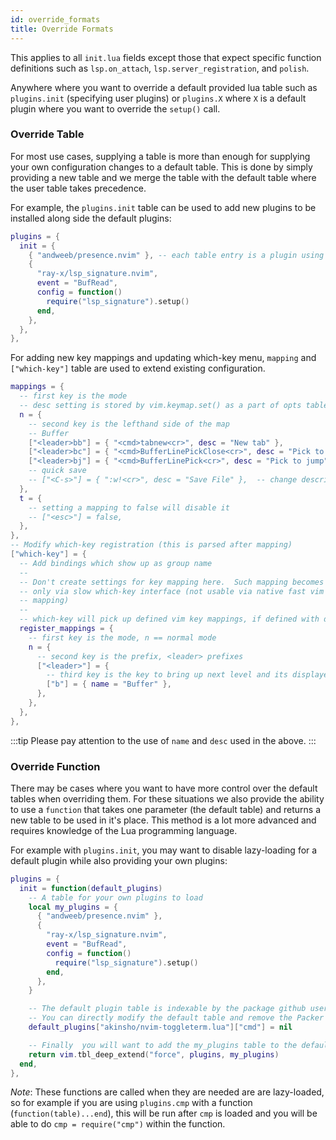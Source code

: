 ```yaml
---
id: override_formats
title: Override Formats
---
```


This applies to all `init.lua` fields except those that expect specific
function definitions such as `lsp.on_attach`, `lsp.server_registration`, and `polish`.

Anywhere where you want to override a default provided lua table such as
`plugins.init` (specifying user plugins) or `plugins.X` where `X` is a default
plugin where you want to override the `setup()` call.

### Override Table

For most use cases, supplying a table is more than enough for supplying your
own configuration changes to a default table. This is done by simply providing
a new table and we merge the table with the default table where the user table
takes precedence.

For example, the `plugins.init` table can be used to add new plugins to be
installed along side the default plugins:

```lua
plugins = {
  init = {
    { "andweeb/presence.nvim" }, -- each table entry is a plugin using the Packer syntax without the "use"
    {
      "ray-x/lsp_signature.nvim",
      event = "BufRead",
      config = function()
        require("lsp_signature").setup()
      end,
    },
  },
},
```

For adding new key mappings and updating which-key menu, `mapping` and
`["which-key"]` table are used to extend existing configuration.

```lua
mappings = {
  -- first key is the mode
  -- desc setting is stored by vim.keymap.set() as a part of opts table in vim lua module
  n = {
    -- second key is the lefthand side of the map
    -- Buffer
    ["<leader>bb"] = { "<cmd>tabnew<cr>", desc = "New tab" },
    ["<leader>bc"] = { "<cmd>BufferLinePickClose<cr>", desc = "Pick to close" },
    ["<leader>bj"] = { "<cmd>BufferLinePick<cr>", desc = "Pick to jump" },
    -- quick save
    -- ["<C-s>"] = { ":w!<cr>", desc = "Save File" },  -- change description but the same command
  },
  t = {
    -- setting a mapping to false will disable it
    -- ["<esc>"] = false,
  },
},
-- Modify which-key registration (this is parsed after mapping)
["which-key"] = {
  -- Add bindings which show up as group name
  -- 
  -- Don't create settings for key mapping here.  Such mapping becomes usable
  -- only via slow which-key interface (not usable via native fast vim key
  -- mapping)
  --
  -- which-key will pick up defined vim key mappings, if defined with desc.
  register_mappings = {
    -- first key is the mode, n == normal mode
    n = {
      -- second key is the prefix, <leader> prefixes
      ["<leader>"] = {
        -- third key is the key to bring up next level and its displayed name in which-key top level
        ["b"] = { name = "Buffer" },
      },
    },
  },
},
```

:::tip
Please pay attention to the use of `name` and `desc` used in the above.
:::

### Override Function

There may be cases where you want to have more control over the default tables
when overriding them. For these situations we also provide the ability to use a
`function` that takes one parameter (the default table) and returns a new table
to be used in it's place. This method is a lot more advanced and requires
knowledge of the Lua programming language.

For example with `plugins.init`, you may want to disable lazy-loading for a default plugin while also providing your own plugins:

```lua
plugins = {
  init = function(default_plugins)
    -- A table for your own plugins to load
    local my_plugins = {
      { "andweeb/presence.nvim" },
      {
        "ray-x/lsp_signature.nvim",
        event = "BufRead",
        config = function()
          require("lsp_signature").setup()
        end,
      },
    }

    -- The default plugin table is indexable by the package github username/repository
    -- You can directly modify the default table and remove the Packer "cmd" configuration
    default_plugins["akinsho/nvim-toggleterm.lua"]["cmd"] = nil

    -- Finally  you will want to add the my_plugins table to the default table and return it
    return vim.tbl_deep_extend("force", plugins, my_plugins)
  end,
},
```

_Note_: These functions are called when they are needed are are lazy-loaded, so
for example if you are using `plugins.cmp` with a function
(`function(table)...end`), this will be run after `cmp` is loaded and you will
be able to do `cmp = require("cmp")` within the function.
